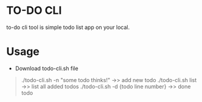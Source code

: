 # TO-DO CLI


to-do cli tool is simple todo list app on your local.

# Usage

  - Download todo-cli.sh file

> ./todo-cli.sh -n "some todo thinks!" ->> add new todo
> ./todo-cli.sh list                   ->> list all added todos
> ./todo-cli.sh -d {todo line number}  ->> done todo
